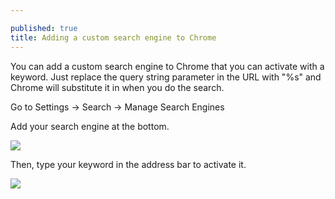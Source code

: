 ```yaml
---

published: true
title: Adding a custom search engine to Chrome
---
```

You can add a custom search engine to Chrome that you can activate with a keyword. Just replace the query string parameter in the URL with "\%s" and Chrome will substitute it in when you do the search.

Go to Settings -> Search -> Manage Search Engines

Add your search engine at the bottom.

![]({{site.cdn_path}}/2014/11/13/1.jpg)

Then, type your keyword in the address bar to activate it.

![]({{site.cdn_path}}/2014/11/13/2.jpg)
